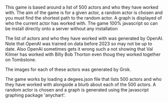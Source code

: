 This game is based around a list of 500 actors  and who they have worked with. The aim of the game is for a given actor, a random actor is chosen and you must find the shortest path to the random actor. A graph is displayed of who the current actor has worked with.
The game 100% javascript so can be install directly onto a server without any installation

The list of actors and who they have worked with was generated by OpenAI. Note that OpenAI was trained on data before 2023 so may not be up to date. Also OpenAI sometimes gets it wrong such a not showing that Val Kilmer has worked with Billy Bob Thorton even thoug they worked together on Tombstone.

The images for each of these actors was generated by Grok. 

The game works by loading a degees.json file that lists 500 actors and who they have worked with alongside a blurb about each of the 500 actors. A random actor is chosen and a graph is generated using the javascript graphing package 'anychart'.

